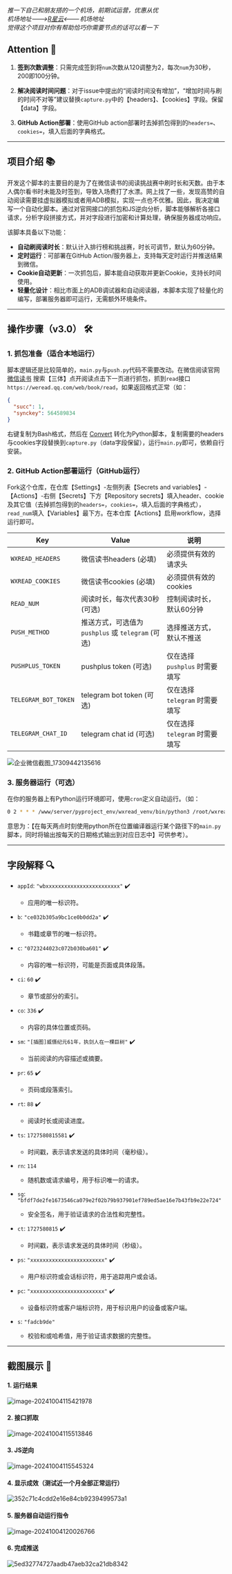 *推一下自己和朋友搭的一个机场，前期试运营，优惠从优<br>
机场地址--->[R星云](https://love.rstart.cloud/)<---机场地址<br>
觉得这个项目对你有帮助恰巧你需要节点的话可以看一下<br>*

## Attention 📢

1. **签到次数调整**：只需完成签到将`num`次数从120调整为2，每次`num`为30秒，200即100分钟。
   
2. **解决阅读时间问题**：对于issue中提出的“阅读时间没有增加”，“增加时间与刷的时间不对等”建议替换`capture.py`中的【headers】、【cookies】字段。保留【data】字段。

3. **GitHub Action部署**：使用GitHub action部署时去掉抓包得到的`headers=`、`cookies=`，填入后面的字典格式。

***
## 项目介绍 📚

开发这个脚本的主要目的是为了在微信读书的阅读挑战赛中刷时长和天数。由于本人偶尔看书时未能及时签到，导致入场费打了水漂。网上找了一些，发现高赞的自动阅读需要挂虚拟器模拟或者用ADB模拟，实现一点也不优雅。因此，我决定编写一个自动化脚本。通过对官网接口的抓包和JS逆向分析，脚本能够解析各接口请求，分析字段拼接方式，并对字段进行加密和计算处理，确保服务器成功响应。

该脚本具备以下功能：

- **自动刷阅读时长**：默认计入排行榜和挑战赛，时长可调节，默认为60分钟。
- **定时运行**：可部署在GitHub Action/服务器上，支持每天定时运行并推送结果到微信。
- **Cookie自动更新**：一次抓包后，脚本能自动获取并更新Cookie，支持长时间使用。
- **轻量化设计**：相比市面上的ADB调试器和自动阅读器，本脚本实现了轻量化的编写，部署服务器即可运行，无需额外环境条件。

***
## 操作步骤（v3.0） 🛠️

### 1. 抓包准备（适合本地运行）

脚本逻辑还是比较简单的，`main.py`与`push.py`代码不需要改动。在微信阅读官网 [微信读书](https://weread.qq.com/) 搜索【三体】点开阅读点击下一页进行抓包，抓到`read`接口 `https://weread.qq.com/web/book/read`，如果返回格式正常（如：

```json
{
  "succ": 1,
  "synckey": 564589834
}
```

右键复制为Bash格式，然后在 [Convert](https://curlconverter.com/python/) 转化为Python脚本，复制需要的headers与cookies字段替换到`capture.py`（data字段保留），运行`main.py`即可，依赖自行安装。

### 2. GitHub Action部署运行（GitHub运行）

Fork这个仓库，在仓库【Settings】-左侧列表【Secrets and variables】-【Actions】-右侧【Secrets】下方【Repository secrets】填入header、cookie及其它值（去掉抓包得到的`headers=`，`cookies=`，填入后面的字典格式），`read_num`填入【Variables】最下方。在本仓库【Actions】启用workflow，选择运行即可。

| Key                  | Value                                                             | 说明                                      |
|----------------------|-------------------------------------------------------------------|-------------------------------------------|
| `WXREAD_HEADERS`      | 微信读书headers (必填)                                            | 必须提供有效的请求头                     |
| `WXREAD_COOKIES`      | 微信读书cookies (必填)                                          | 必须提供有效的cookies                    |
| `READ_NUM`           | 阅读时长，每次代表30秒(可选)                                   | 控制阅读时长，默认60分钟                     |
| `PUSH_METHOD`        | 推送方式，可选值为 `pushplus` 或 `telegram` (可选)               | 选择推送方式，默认不推送                             |
| `PUSHPLUS_TOKEN`      | pushplus token (可选)                                           | 仅在选择 `pushplus` 时需要填写          |
| `TELEGRAM_BOT_TOKEN`  | telegram bot token (可选)                                       | 仅在选择 `telegram` 时需要填写         |
| `TELEGRAM_CHAT_ID`    | telegram chat id (可选)                                         | 仅在选择 `telegram` 时需要填写         |

![企业微信截图_17309442135616](https://github.com/user-attachments/assets/69694f8a-e6be-4c3a-820a-ac79ec2a22e5)

### 3. 服务器运行（可选）

在你的服务器上有Python运行环境即可，使用`cron`定义自动运行。（如：

```bash
0 2 * * * /www/server/pyproject_env/wxread_venv/bin/python3 /root/wxread/main.py >> /root/wxread/logs/$(date +\%y-\%m.\%d)_sout.log 2>&1
```

意思为：【在每天两点时刻使用python所在位置编译器运行某个路径下的`main.py`脚本，同时将输出按每天的日期格式输出到对应日志中】可供参考）。

***
## 字段解释 🔍

- `appId`: `"wbxxxxxxxxxxxxxxxxxxxxxxxx"` ✔️
  - 应用的唯一标识符。

- `b`: `"ce032b305a9bc1ce0b0dd2a"` ✔️
  - 书籍或章节的唯一标识符。

- `c`: `"0723244023c072b030ba601"` ✔️
  - 内容的唯一标识符，可能是页面或具体段落。

- `ci`: `60` ✔️
  - 章节或部分的索引。

- `co`: `336` ✔️
  - 内容的具体位置或页码。

- `sm`: `"[插图]威慑纪元61年，执剑人在一棵巨树"` ✔️
  - 当前阅读的内容描述或摘要。

- `pr`: `65` ✔️
  - 页码或段落索引。

- `rt`: `88` ✔️
  - 阅读时长或阅读进度。

- `ts`: `1727580815581` ✔️
  - 时间戳，表示请求发送的具体时间（毫秒级）。

- `rn`: `114`
  - 随机数或请求编号，用于标识唯一的请求。

- `sg`: `"bfdf7de2fe1673546ca079e2f02b79b937901ef789ed5ae16e7b43fb9e22e724"`
  - 安全签名，用于验证请求的合法性和完整性。

- `ct`: `1727580815` ✔️
  - 时间戳，表示请求发送的具体时间（秒级）。

- `ps`: `"xxxxxxxxxxxxxxxxxxxxxxxx"` ✔️
  - 用户标识符或会话标识符，用于追踪用户或会话。

- `pc`: `"xxxxxxxxxxxxxxxxxxxxxxxx"` ✔️
  - 设备标识符或客户端标识符，用于标识用户的设备或客户端。

- `s`: `"fadcb9de"`
  - 校验和或哈希值，用于验证请求数据的完整性。


***
## 截图展示 📸

#### 1. 运行结果

![image-20241004115421978](pic/image-20241004115421978.png)

#### 2. 接口抓取

![image-20241004115513846](pic/image-20241004115513846.png)

#### 3. JS逆向

![image-20241004115545324](pic/image-20241004115545324.png)

#### 4. 显示成效（测试近一个月全部正常运行）

![352c71c4cdd2e16e84cb9239499573a1](pic/352c71c4cdd2e16e84cb9239499573a.jpg)

#### 5. 服务器自动运行指令

![image-20241004120026766](pic/image-20241004120026766.png)

#### 6. 完成推送

![5ed32774727aadb47aeb32ca21db8342](pic/5ed32774727aadb47aeb32ca21db8342.jpg)
